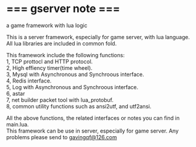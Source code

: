# === gserver note ===
a game framework with lua logic

This is a server framework, especially for game server, with lua language.
All lua libraries are included in common fold. 

This framework include the following functions:  
1, TCP prottocl and HTTP protocol.  
2, High effiency timer(time wheel).  
3, Mysql with Asynchronous and Synchroous interface.  
4, Redis interface.  
5, Log with Asynchronous and Synchroous interface.  
6, astar  
7, net builder packet tool with lua_protobuf.  
8, common utility functions such as ansi2utf, and utf2ansi.  

All the above functions, the related interfaces or notes you can find in main.lua.  
This framework can be use in server, especially for game server. Any problems please send to gavingqf@126.com  

